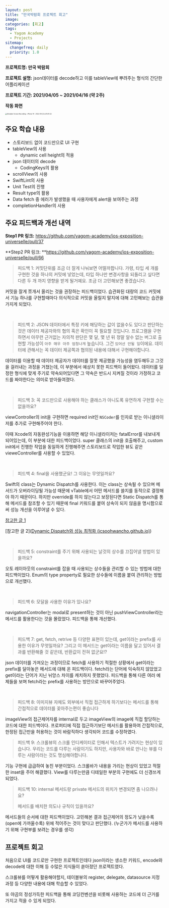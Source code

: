 ```yaml
---
layout: post
title: "만국박람회 프로젝트 회고"
image:
categories: [회고]
tags: 
  - Yagom Academy
  - Projects
sitemap:
  changefreq: daily
  priority: 1.0
---
```

**프로젝트명: 만국 박람회**

**프로젝트 설명:** json데이터를 decode하고 이를 tableView에 뿌려주는 형식의 간단한 어플리케이션

**프로젝트 기간: 2021/04/05 ~ 2021/04/16 (약 2주)**

**작동 화면**

<img src="https://raw.githubusercontent.com/Neph3779/Blog-Image/forUpload/img/20220922160205.gif" alt="Simulator Screen Recording - iPhone 14 - 2022-09-22 at 16.01.22" style="zoom:33%;" />

## 주요 학습 내용 

- 스토리보드 없이 코드만으로 UI 구현
- tableView의 사용
  - dynamic cell height의 적용
- json 데이터의 decode
  - CodingKeys의 활용
- scrollView의 사용
- SwiftLint의 사용
- Unit Test의 진행 
- Result type의 활용
- Data fetch 중 에러가 발생했을 때 사용자에게 alert을 보여주는 과정
- completionHandler의 사용



## 주요 피드백과 개선 내역

**Step1 PR 링크:** https://github.com/yagom-academy/ios-exposition-universelle/pull/37

**Step2 PR 링크: **https://github.com/yagom-academy/ios-exposition-universelle/pull/66

> 피드백 1: 커밋단위를 조금 더 잘게 나눠보면 어떨까합니다. 가령, 타입 세 개를 구현한 것을 하나의 커밋에 넣었는데, 타입 하나만 변경사항을 되돌리고 싶다면 다른 두 개 까지 영향을 받게 될거예요. 조금 더 고민해보면 좋겠습니다.

커밋을 잘게 쪼개서 올리는 것을 권장하는 피드백이었다. 습관화된 대량의 코드 커밋에서 기능 하나를 구현할때마다 의식적으로 커밋을 올릴지 말지에 대해 고민해보는 습관을 가지게 되었다.

<br/> 

> 피드백 2: JSON 데이터에서 특정 키에 해당하는 값이 없을수도 있다고 판단하는 것은 데이터 제공자와의 협의 혹은 확인이 꼭 필요할 것입니다. 프로그램을 구현하면서 아무런 근거없는 자의적 판단은 몇 달, 몇 년 뒤 정말 알수 없는 버그로 출현할 가능성이 `아주 매우 아주 엄청나게` 높습니다. 그건 `있어선 안될 일`이에요. 데이터에 관해서는 꼭 데이터 제공쪽과 협의된 내용에 대해서 구현해야합니다.

데이터를 이용할 때 데이터 제공자가 데이터를 잘못 제공했을 가능성을 염두해두고 그것을 걸러내는 과정을 거쳤는데, 이 부분에서 예상치 못한 피드백이 들어왔다. 데이터를 일정한 형식에 맞게 주기로 약속되어있다면 그 약속은 반드시 지켜질 것이라 가정하고 코드를 짜야한다는 의미로 받아들여졌다.

<br/> 

> 피드백 3: 꼭 코드만으로 사용해야 하는 클래스가 아니도록 유연하게 구현할 수는 없을까요?

viewController의 init을 구현하면 required init인 `NSCoder`를 인자로 받는 이니셜라이저를 추가로 구현해주어야 한다.

이때 Xcode의 자동완성기능을 이용하면 해당 이니셜라이저는 fatalError를 내보내게 되어있는데, 이 부분에 대한 피드백이었다. super 클래스의 init을 호출해주고, custom init에서 진행한 작업을 동일하게 진행해주면 스토리보드로 작업한 뷰도 같은 vieweController를 사용할 수 있었다.

<br/> 

> 피드백 4: final을 사용했군요! 그 이유는 무엇일까요?

Swift의 class는 Dynamic Dispatch를 사용한다. 이는 class는 상속될 수 있으며 메서드가 오버라이딩될 가능성 때문에 vTable에서 어떤 메서드를 쓸지를 동적으로 결정해야 하기 때문이다. 하지만 override를 하지 않는다고 보장된다면 Static Dispatch를 통해 메서드를 참조할 수 있기 때문에 final 키워드를 붙여 상속이 되지 않음을 명시함으로써 성능 개선을 이루어낼 수 있다.

[참고한 글 1](https://jcsoohwancho.github.io/2019-10-11-Dynamic-Dispatch와-성능-최적화)

[참고한 글 2]([Dynamic Dispatch와 성능 최적화 (jcsoohwancho.github.io)](https://jcsoohwancho.github.io/2019-10-11-Dynamic-Dispatch와-성능-최적화/))

<br/> 

> 피드백 5: constraint를 주기 위해 사용되는 날것의 상수를 끄집어낼 방법이 있을까요?

오토 레이아웃의 constraint를 잡을 때 사용되는 상수들을 관리할 수 있는 방법에 대한 피드백이었다. Enum의 type property로 필요한 상수들에 이름을 붙여 관리하는 방법으로 개선했다.

<br/> 

> 피드백 6: 모달을 사용한 이유가 있나요?

navigationController는 modal로 present하는 것이 아닌 pushViewController라는 메서드를 활용한다는 것을 몰랐었다. 피드백을 통해 개선했다.

<br/> 

> 피드백 7: get, fetch, retrive 등 다양한 표현이 있는데, get이라는 prefix를 사용한 이유가 무엇일까요?
> 그리고 이 메서드는 get이라는 이름을 달고 있어서 결과를 반환해줄 것 같은데, 반환값이 전혀 없군요!?

json 데이터를 가져오는 과정이므로 fetch를 사용하기 적절한 상황에서 get이라는 prefix를 달아놓은 메서드에 대해 온 피드백이다. fetch라는 단어에 익숙하지 않았었고 get이라는 단어가 지닌 뉘앙스 차이를 캐치하지 못했었다. 피드백을 통해 다른 여러 예제들을 보며 fetch라는 prefix를 사용하는 방안으로 바꾸어주었다.

<br/> 

> 피드백 8: 이미지뷰 자체도 외부에서 직접 접근하게 하기보다는 메서드를 통해 간접적으로 데이터를 꽂아주는편이 좋습니다

imageView의 접근제어자를 internal로 두고 imageView의 image에 직접 할당하는 코드에 대한 피드백이다. 프로퍼티에 직접 접근하기보단 메서드를 활용하여 간접적으로, 한정된 접근만을 허용하는 것이 바람직하다 생각되어 코드를 수정하였다.



> 피드백 9: 스크롤뷰의 스크롤 인디케이터로 인해서 텍스트가 가려지는 현상이 있습니다. 우리는 코드를 다루는 사람이기도 하지만, 사용자와 바로 만나는 뷰를 다루는 사람이라는 것도 명심해야합니다.

기능 구현에 급급하여 놓친 부분이었다. 스크롤바가 내용을 가리는 현상이 있었고 적절한 inset을 주어 해결했다. View를 다루는만큼  디테일한 부분의 구현에도 더 신경쓰게 되었다.



> 피드백 10: internal 메서드랑 private 메서드의 위치가 변경되면 좀 나으려나요?
>
> 메서드를 배치한 의도나 규칙이 있을까요?

메서드들의 순서에 대한 피드백이었다. 고민해본 결과 접근제어의 정도가 낮을수록 (open에 가까울수록) 위에 적어주는 것이 맞다고 판단했다. (누군가가 메서드를 사용하기 위해 구현부를 보려는 경우를 생각)



## 프로젝트 회고

처음으로 UI를 코드로만 구현한 프로젝트인데다 json이라는 생소한 키워드, encode와 decode에 대한 이해 등 수많은 지식들이 쏟아졌던 프로젝트였다. 

스크롤뷰를 어떻게 활용해야할지, 테이블뷰의 register, delegate, datasource 지정 과정 등 다양한 내용에 대해 학습할 수 있었다. 

또 야곰의 정성가득한 피드백을 통해 코딩컨벤션을 비롯해 사용하는 코드에 더 근거를 가지고 적을 수 있게 되었다.
